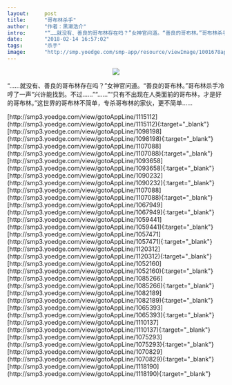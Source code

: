 ```yaml
---
layout:     post
title:      "哥布林杀手"
author:     "作者：黑濑浩介"
intro:      "“……就没有、善良的哥布林存在吗？”女神官问道。“善良的哥布林。”哥布林杀手冷哼了一声“兴许能找到。不过……”“……”“只有不出现在人类面前的哥布林，才是好的哥布林。”这世界的哥布林不简单，专杀哥布林的家伙，更不简单……"
date:       "2018-02-14 16:57:02"
tags:       "杀手"
image:      "http://smp.yoedge.com/smp-app/resource/viewImage/1001678appline.png"
---
```

<div style="text-align: center">
<p><img src="http://smp.yoedge.com/smp-app/resource/viewImage/1001678appline.png"/></p>
</div>
<p class="post-meta">
<span>“……就没有、善良的哥布林存在吗？”女神官问道。“善良的哥布林。”哥布林杀手冷哼了一声“兴许能找到。不过……”“……”“只有不出现在人类面前的哥布林，才是好的哥布林。”这世界的哥布林不简单，专杀哥布林的家伙，更不简单……</span>
</p>
[http://smp3.yoedge.com/view/gotoAppLine/1115112](http://smp3.yoedge.com/view/gotoAppLine/1115112){:target="_blank"}
[http://smp3.yoedge.com/view/gotoAppLine/1098198](http://smp3.yoedge.com/view/gotoAppLine/1098198){:target="_blank"}
[http://smp3.yoedge.com/view/gotoAppLine/1107088](http://smp3.yoedge.com/view/gotoAppLine/1107088){:target="_blank"}
[http://smp3.yoedge.com/view/gotoAppLine/1093658](http://smp3.yoedge.com/view/gotoAppLine/1093658){:target="_blank"}
[http://smp3.yoedge.com/view/gotoAppLine/1090232](http://smp3.yoedge.com/view/gotoAppLine/1090232){:target="_blank"}
[http://smp3.yoedge.com/view/gotoAppLine/1107088](http://smp3.yoedge.com/view/gotoAppLine/1107088){:target="_blank"}
[http://smp3.yoedge.com/view/gotoAppLine/1067949](http://smp3.yoedge.com/view/gotoAppLine/1067949){:target="_blank"}
[http://smp3.yoedge.com/view/gotoAppLine/1059441](http://smp3.yoedge.com/view/gotoAppLine/1059441){:target="_blank"}
[http://smp3.yoedge.com/view/gotoAppLine/1057471](http://smp3.yoedge.com/view/gotoAppLine/1057471){:target="_blank"}
[http://smp3.yoedge.com/view/gotoAppLine/1120312](http://smp3.yoedge.com/view/gotoAppLine/1120312){:target="_blank"}
[http://smp3.yoedge.com/view/gotoAppLine/1052160](http://smp3.yoedge.com/view/gotoAppLine/1052160){:target="_blank"}
[http://smp3.yoedge.com/view/gotoAppLine/1085266](http://smp3.yoedge.com/view/gotoAppLine/1085266){:target="_blank"}
[http://smp3.yoedge.com/view/gotoAppLine/1082189](http://smp3.yoedge.com/view/gotoAppLine/1082189){:target="_blank"}
[http://smp3.yoedge.com/view/gotoAppLine/1065393](http://smp3.yoedge.com/view/gotoAppLine/1065393){:target="_blank"}
[http://smp3.yoedge.com/view/gotoAppLine/1110137](http://smp3.yoedge.com/view/gotoAppLine/1110137){:target="_blank"}
[http://smp3.yoedge.com/view/gotoAppLine/1075293](http://smp3.yoedge.com/view/gotoAppLine/1075293){:target="_blank"}
[http://smp3.yoedge.com/view/gotoAppLine/1070829](http://smp3.yoedge.com/view/gotoAppLine/1070829){:target="_blank"}
[http://smp3.yoedge.com/view/gotoAppLine/1118190](http://smp3.yoedge.com/view/gotoAppLine/1118190){:target="_blank"}


